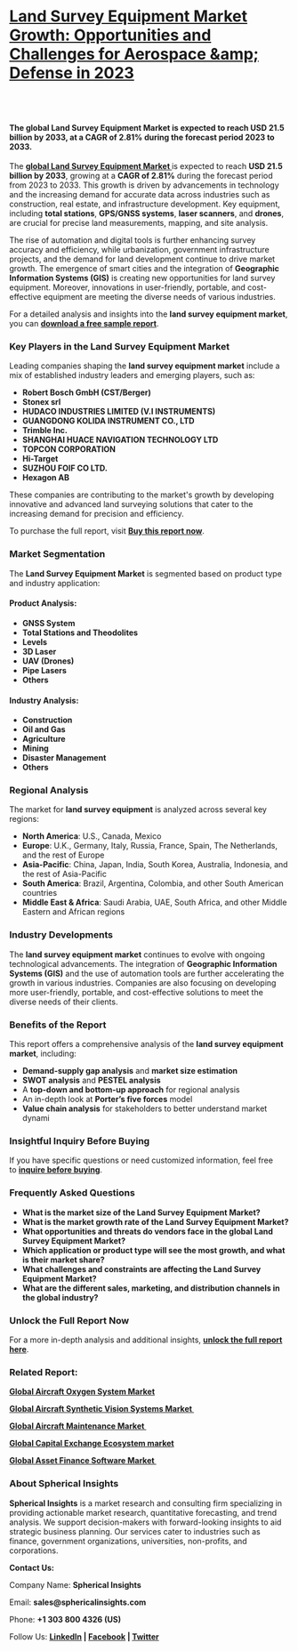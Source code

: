 <h1 class="content-title"><a href="https://timessquarereporter.com/news/land-survey-equipment-market-growth--opportunities-and-challenges-for-aerospace---defense-in-2023" rel="nofollow">Land Survey Equipment Market Growth: Opportunities and Challenges for Aerospace &amp;amp; Defense in 2023</a></h1>
<div class="clearfix">
<div>&nbsp;</div>
</div>
<div>&nbsp;</div>
<div class="content-body__detail">
<section id="section_0" class="entry fr-view">
<h4><strong>The global Land Survey Equipment Market is expected to reach USD 21.5 billion by 2033, at a CAGR of 2.81% during the forecast period 2023 to 2033.</strong></h4>
<p>The&nbsp;<a href="https://www.sphericalinsights.com/reports/land-survey-equipment-market" target="_blank" rel="nofollow"><strong>global Land Survey Equipment Market&nbsp;</strong></a>is expected to reach&nbsp;<strong>USD 21.5 billion by 2033</strong>, growing at a&nbsp;<strong>CAGR of 2.81%</strong>&nbsp;during the forecast period from 2023 to 2033. This growth is driven by advancements in technology and the increasing demand for accurate data across industries such as construction, real estate, and infrastructure development. Key equipment, including&nbsp;<strong>total stations</strong>,&nbsp;<strong>GPS/GNSS systems</strong>,&nbsp;<strong>laser scanners</strong>, and&nbsp;<strong>drones</strong>, are crucial for precise land measurements, mapping, and site analysis.</p>
<p>The rise of automation and digital tools is further enhancing survey accuracy and efficiency, while urbanization, government infrastructure projects, and the demand for land development continue to drive market growth. The emergence of smart cities and the integration of&nbsp;<strong>Geographic Information Systems (GIS)</strong>&nbsp;is creating new opportunities for land survey equipment. Moreover, innovations in user-friendly, portable, and cost-effective equipment are meeting the diverse needs of various industries.</p>
<p>For a detailed analysis and insights into the&nbsp;<strong>land survey equipment market</strong>, you can&nbsp;<strong><a href="https://www.sphericalinsights.com/request-sample/7812" target="_new" rel="nofollow">download a free sample report</a></strong>.</p>
<h3>Key Players in the Land Survey Equipment Market</h3>
<p>Leading companies shaping the&nbsp;<strong>land survey equipment market</strong>&nbsp;include a mix of established industry leaders and emerging players, such as:</p>
<ul>
<li><strong>Robert Bosch GmbH (CST/Berger)</strong></li>
<li><strong>Stonex srl</strong></li>
<li><strong>HUDACO INDUSTRIES LIMITED (V.I INSTRUMENTS)</strong></li>
<li><strong>GUANGDONG KOLIDA INSTRUMENT CO., LTD</strong></li>
<li><strong>Trimble Inc.</strong></li>
<li><strong>SHANGHAI HUACE NAVIGATION TECHNOLOGY LTD</strong></li>
<li><strong>TOPCON CORPORATION</strong></li>
<li><strong>Hi-Target</strong></li>
<li><strong>SUZHOU FOIF CO LTD.</strong></li>
<li><strong>Hexagon AB</strong></li>
</ul>
<p>These companies are contributing to the market's growth by developing innovative and advanced land surveying solutions that cater to the increasing demand for precision and efficiency.</p>
<p>To purchase the full report, visit&nbsp;<strong><a href="https://www.sphericalinsights.com/checkout/7812" target="_new" rel="nofollow">Buy this report now</a></strong>.</p>
<h3>Market Segmentation</h3>
<p>The&nbsp;<strong>Land Survey Equipment Market</strong>&nbsp;is segmented based on product type and industry application:</p>
<h4><strong>Product Analysis:</strong></h4>
<ul>
<li><strong>GNSS System</strong></li>
<li><strong>Total Stations and Theodolites</strong></li>
<li><strong>Levels</strong></li>
<li><strong>3D Laser</strong></li>
<li><strong>UAV (Drones)</strong></li>
<li><strong>Pipe Lasers</strong></li>
<li><strong>Others</strong></li>
</ul>
<h4><strong>Industry Analysis:</strong></h4>
<ul>
<li><strong>Construction</strong></li>
<li><strong>Oil and Gas</strong></li>
<li><strong>Agriculture</strong></li>
<li><strong>Mining</strong></li>
<li><strong>Disaster Management</strong></li>
<li><strong>Others</strong></li>
</ul>
<h3>Regional Analysis</h3>
<p>The market for&nbsp;<strong>land survey equipment</strong>&nbsp;is analyzed across several key regions:</p>
<ul>
<li><strong>North America</strong>: U.S., Canada, Mexico</li>
<li><strong>Europe</strong>: U.K., Germany, Italy, Russia, France, Spain, The Netherlands, and the rest of Europe</li>
<li><strong>Asia-Pacific</strong>: China, Japan, India, South Korea, Australia, Indonesia, and the rest of Asia-Pacific</li>
<li><strong>South America</strong>: Brazil, Argentina, Colombia, and other South American countries</li>
<li><strong>Middle East &amp; Africa</strong>: Saudi Arabia, UAE, South Africa, and other Middle Eastern and African regions</li>
</ul>
<h3>Industry Developments</h3>
<p>The&nbsp;<strong>land survey equipment market</strong>&nbsp;continues to evolve with ongoing technological advancements. The integration of&nbsp;<strong>Geographic Information Systems (GIS)</strong>&nbsp;and the use of automation tools are further accelerating the growth in various industries. Companies are also focusing on developing more user-friendly, portable, and cost-effective solutions to meet the diverse needs of their clients.</p>
<h3>Benefits of the Report</h3>
<p>This report offers a comprehensive analysis of the&nbsp;<strong>land survey equipment market</strong>, including:</p>
<ul>
<li><strong>Demand-supply gap analysis</strong>&nbsp;and&nbsp;<strong>market size estimation</strong></li>
<li><strong>SWOT analysis</strong>&nbsp;and&nbsp;<strong>PESTEL analysis</strong></li>
<li>A&nbsp;<strong>top-down and bottom-up approach</strong>&nbsp;for regional analysis</li>
<li>An in-depth look at&nbsp;<strong>Porter&rsquo;s five forces</strong>&nbsp;model</li>
<li><strong>Value chain analysis</strong>&nbsp;for stakeholders to better understand market dynami</li>
</ul>
<h3>Insightful Inquiry Before Buying</h3>
<p>If you have specific questions or need customized information, feel free to&nbsp;<strong><a href="https://www.sphericalinsights.com/inquiry-before-buying/7812" target="_new" rel="nofollow">inquire before buying</a></strong>.</p>
<h3>Frequently Asked Questions</h3>
<ul>
<li><strong>What is the market size of the Land Survey Equipment Market?</strong></li>
<li><strong>What is the market growth rate of the Land Survey Equipment Market?</strong></li>
<li><strong>What opportunities and threats do vendors face in the global Land Survey Equipment Market?</strong></li>
<li><strong>Which application or product type will see the most growth, and what is their market share?</strong></li>
<li><strong>What challenges and constraints are affecting the Land Survey Equipment Market?</strong></li>
<li><strong>What are the different sales, marketing, and distribution channels in the global industry?</strong></li>
</ul>
<h3>Unlock the Full Report Now</h3>
<p>For a more in-depth analysis and additional insights,&nbsp;<strong><a href="https://www.sphericalinsights.com/reports/land-survey-equipment-market" target="_new" rel="nofollow">unlock the full report here</a></strong>.</p>
<h3>Related Report:</h3>
<p><strong><a href="https://www.globenewswire.com/news-release/2024/09/01/2938804/0/en/Global-Aircraft-Oxygen-System-Market-Size-To-Worth-USD-4-8-Billion-By-2033-CAGR-Of-7-18.html" target="_blank" rel="nofollow">Global Aircraft Oxygen System Market</a></strong></p>
<p><strong><a href="https://www.globenewswire.com/news-release/2024/08/30/2938743/0/en/Global-Aircraft-Synthetic-Vision-Systems-Market-Size-To-Worth-USD-14-3-Billion-By-2033-CAGR-Of-5-72.html" target="_blank" rel="nofollow">Global Aircraft Synthetic Vision Systems Market&nbsp;</a></strong></p>
<p><strong><a href="https://www.globenewswire.com/news-release/2024/08/30/2938211/0/en/Global-Aircraft-Maintenance-Market-Size-To-Worth-USD-139-4-Billion-By-2033-CAGR-OF-4-62.html" target="_blank" rel="nofollow">Global Aircraft Maintenance Market&nbsp;</a></strong></p>
<p><strong><a href="https://www.sphericalinsights.jp/reports/capital-exchange-ecosystem-market" target="_blank" rel="nofollow">Global Capital Exchange Ecosystem market</a></strong></p>
<p><strong><a href="https://www.sphericalinsights.jp/reports/asset-finance-software-market" target="_blank" rel="nofollow">Global Asset Finance Software Market&nbsp;</a></strong></p>
<h3>About Spherical Insights</h3>
<p><strong>Spherical Insights</strong>&nbsp;is a market research and consulting firm specializing in providing actionable market research, quantitative forecasting, and trend analysis. We support decision-makers with forward-looking insights to aid strategic business planning. Our services cater to industries such as finance, government organizations, universities, non-profits, and corporations.</p>
<p><strong>Contact Us:</strong></p>
<p>Company Name:&nbsp;<strong>Spherical Insights</strong></p>
<p>Email:&nbsp;<strong>sales@sphericalinsights.com</strong></p>
<p>Phone:&nbsp;<strong>+1 303 800 4326 (US)</strong></p>
<p>Follow Us:&nbsp;<strong><a href="https://www.linkedin.com/company/spherical-insight/" rel="nofollow"><u>LinkedIn</u></a>&nbsp;|&nbsp;<a href="https://www.facebook.com/sphericalinsights22" rel="nofollow"><u>Facebook</u></a>&nbsp;|&nbsp;<a href="https://twitter.com/SInsights_US" rel="nofollow"><u>Twitter</u></a></strong></p>
</section>
</div>
